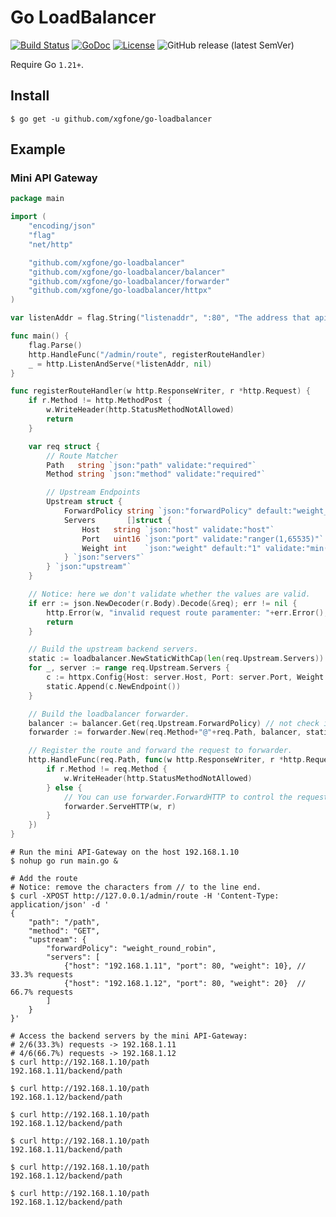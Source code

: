 # Go LoadBalancer

[![Build Status](https://github.com/xgfone/go-loadbalancer/actions/workflows/go.yml/badge.svg)](https://github.com/xgfone/go-loadbalancer/actions/workflows/go.yml)
[![GoDoc](https://pkg.go.dev/badge/github.com/xgfone/go-loadbalancer)](https://pkg.go.dev/github.com/xgfone/go-loadbalancer)
[![License](https://img.shields.io/badge/License-Apache%202.0-blue.svg?style=flat-square)](https://raw.githubusercontent.com/xgfone/go-loadbalancer/master/LICENSE)
![GitHub release (latest SemVer)](https://img.shields.io/github/v/tag/xgfone/go-loadbalancer?sort=semver)

Require Go `1.21+`.

## Install

```shell
$ go get -u github.com/xgfone/go-loadbalancer
```

## Example

### Mini API Gateway

```go
package main

import (
	"encoding/json"
	"flag"
	"net/http"

	"github.com/xgfone/go-loadbalancer"
	"github.com/xgfone/go-loadbalancer/balancer"
	"github.com/xgfone/go-loadbalancer/forwarder"
	"github.com/xgfone/go-loadbalancer/httpx"
)

var listenAddr = flag.String("listenaddr", ":80", "The address that api gateway listens on.")

func main() {
	flag.Parse()
	http.HandleFunc("/admin/route", registerRouteHandler)
	_ = http.ListenAndServe(*listenAddr, nil)
}

func registerRouteHandler(w http.ResponseWriter, r *http.Request) {
	if r.Method != http.MethodPost {
		w.WriteHeader(http.StatusMethodNotAllowed)
		return
	}

	var req struct {
		// Route Matcher
		Path   string `json:"path" validate:"required"`
		Method string `json:"method" validate:"required"`

		// Upstream Endpoints
		Upstream struct {
			ForwardPolicy string `json:"forwardPolicy" default:"weight_random"`
			Servers       []struct {
				Host   string `json:"host" validate:"host"`
				Port   uint16 `json:"port" validate:"ranger(1,65535)"`
				Weight int    `json:"weight" default:"1" validate:"min(1)"`
			} `json:"servers"`
		} `json:"upstream"`
	}

	// Notice: here we don't validate whether the values are valid.
	if err := json.NewDecoder(r.Body).Decode(&req); err != nil {
		http.Error(w, "invalid request route paramenter: "+err.Error(), 400)
		return
	}

	// Build the upstream backend servers.
	static := loadbalancer.NewStaticWithCap(len(req.Upstream.Servers))
	for _, server := range req.Upstream.Servers {
		c := httpx.Config{Host: server.Host, Port: server.Port, Weight: server.Weight}
		static.Append(c.NewEndpoint())
	}

	// Build the loadbalancer forwarder.
	balancer := balancer.Get(req.Upstream.ForwardPolicy) // not check it is nil
	forwarder := forwarder.New(req.Method+"@"+req.Path, balancer, static)

	// Register the route and forward the request to forwarder.
	http.HandleFunc(req.Path, func(w http.ResponseWriter, r *http.Request) {
		if r.Method != req.Method {
			w.WriteHeader(http.StatusMethodNotAllowed)
		} else {
			// You can use forwarder.ForwardHTTP to control the request and response.
			forwarder.ServeHTTP(w, r)
		}
	})
}
```

```shell
# Run the mini API-Gateway on the host 192.168.1.10
$ nohup go run main.go &

# Add the route
# Notice: remove the characters from // to the line end.
$ curl -XPOST http://127.0.0.1/admin/route -H 'Content-Type: application/json' -d '
{
    "path": "/path",
    "method": "GET",
    "upstream": {
        "forwardPolicy": "weight_round_robin",
        "servers": [
            {"host": "192.168.1.11", "port": 80, "weight": 10}, // 33.3% requests
            {"host": "192.168.1.12", "port": 80, "weight": 20}  // 66.7% requests
        ]
    }
}'

# Access the backend servers by the mini API-Gateway:
# 2/6(33.3%) requests -> 192.168.1.11
# 4/6(66.7%) requests -> 192.168.1.12
$ curl http://192.168.1.10/path
192.168.1.11/backend/path

$ curl http://192.168.1.10/path
192.168.1.12/backend/path

$ curl http://192.168.1.10/path
192.168.1.12/backend/path

$ curl http://192.168.1.10/path
192.168.1.11/backend/path

$ curl http://192.168.1.10/path
192.168.1.12/backend/path

$ curl http://192.168.1.10/path
192.168.1.12/backend/path
```
